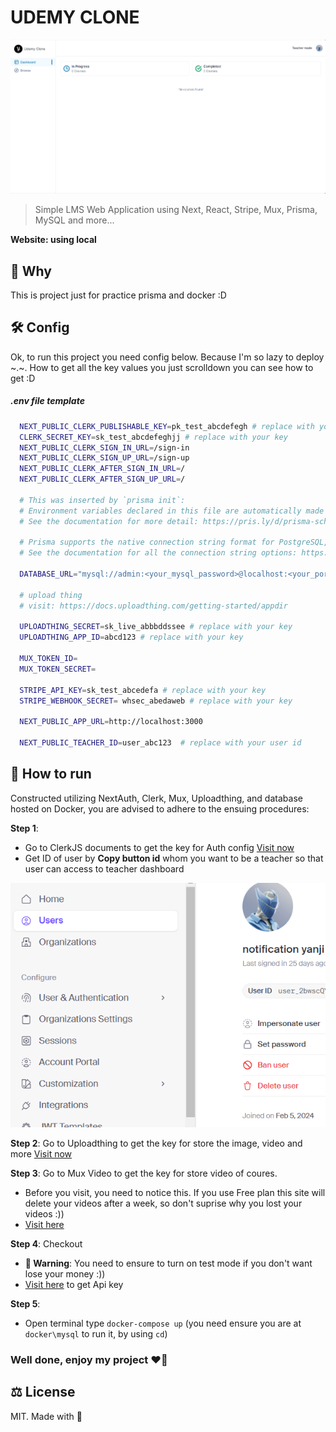 # UDEMY CLONE

![Alt text](image.png)

> Simple LMS Web Application using Next, React, Stripe, Mux, Prisma, MySQL and more...

**Website: using local**

## 🤔 Why

This is project just for practice prisma and docker :D

## 🛠️ Config

Ok, to run this project you need config below. Because I'm so lazy to deploy ~.~. How to get all the key values you just scrolldown you can see how to get :D

##### .env file template

```bash
  NEXT_PUBLIC_CLERK_PUBLISHABLE_KEY=pk_test_abcdefegh # replace with your key
  CLERK_SECRET_KEY=sk_test_abcdefeghjj # replace with your key
  NEXT_PUBLIC_CLERK_SIGN_IN_URL=/sign-in
  NEXT_PUBLIC_CLERK_SIGN_UP_URL=/sign-up
  NEXT_PUBLIC_CLERK_AFTER_SIGN_IN_URL=/
  NEXT_PUBLIC_CLERK_AFTER_SIGN_UP_URL=/

  # This was inserted by `prisma init`:
  # Environment variables declared in this file are automatically made available to Prisma.
  # See the documentation for more detail: https://pris.ly/d/prisma-schema#accessing-environment-variables-from-the-schema

  # Prisma supports the native connection string format for PostgreSQL, MySQL, SQLite, SQL Server, MongoDB and CockroachDB.
  # See the documentation for all the connection string options: https://pris.ly/d/connection-strings

  DATABASE_URL="mysql://admin:<your_mysql_password>@localhost:<your_port>/<your_db_name>?schema=public" # this will auto create for you when init prisma or you can custom like me :D

  # upload thing
  # visit: https://docs.uploadthing.com/getting-started/appdir

  UPLOADTHING_SECRET=sk_live_abbbddssee # replace with your key
  UPLOADTHING_APP_ID=abcd123 # replace with your key

  MUX_TOKEN_ID=
  MUX_TOKEN_SECRET=

  STRIPE_API_KEY=sk_test_abcedefa # replace with your key
  STRIPE_WEBHOOK_SECRET= whsec_abedaweb # replace with your key

  NEXT_PUBLIC_APP_URL=http://localhost:3000

  NEXT_PUBLIC_TEACHER_ID=user_abc123  # replace with your user id
```

## 🐣 How to run

Constructed utilizing NextAuth, Clerk, Mux, Uploadthing, and database hosted on Docker, you are advised to adhere to the ensuing procedures:

**Step 1**: 
- Go to ClerkJS documents to get the key for Auth config [Visit now](https://dashboard.clerk.com/apps/app_2bwpoxsuAx2d4Jau0JZovKagj41/instances/ins_2bwpoyvr2kBLHKrl9wQffswlGDM/api-keys)
- Get ID of user by **Copy button id** whom you want to be a teacher so that user can access to teacher dashboard

![alt text](image-1.png)

**Step 2**: Go to Uploadthing to get the key for store the image, video and more [Visit now](https://uploadthing.com/dashboard/s67zr7l2zr/api-keys)

**Step 3**: Go to Mux Video to get the key for store video of coures.

-   Before you visit, you need to notice this. If you use Free plan this site will delete your videos after a week, so don't suprise why you lost your videos :))
-   [Visit here](https://dashboard.mux.com/organizations/i2d6j2/settings/access-tokens)

**Step 4**: Checkout

- **🚫 Warning**: You need to ensure to turn on test mode if you don't want lose your money :))
- [Visit here](https://dashboard.stripe.com/test/apikeys) to get Api key

**Step 5**: 
- Open terminal type `docker-compose up` (you need ensure you are at `docker\mysql` to run it, by using `cd`)

### Well done, enjoy my project ❤️‍🔥

## ⚖️ License

MIT. Made with 💖
